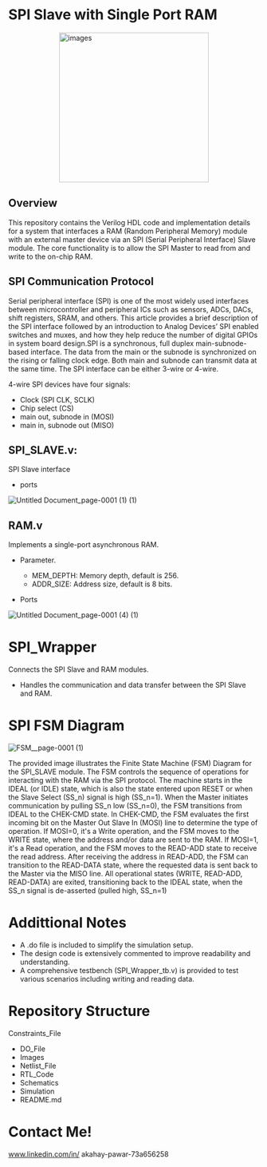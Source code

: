 # SPI Slave with Single Port RAM

<img class="center" src="https://github.com/user-attachments/assets/7f525bb0-0297-4761-89ac-abb6bc53e180" alt="images" width="300" height="300" style="display: block; margin: 0 auto;">

## Overview 

This repository contains the Verilog HDL code and implementation details for a system that interfaces a RAM (Random Peripheral Memory) module with an external master device via an
SPI (Serial Peripheral Interface) Slave module. The core functionality is to allow the SPI Master to read from and write to the on-chip RAM.

## SPI Communication Protocol
Serial peripheral interface (SPI) is one of the most widely used interfaces between microcontroller and peripheral ICs such as sensors, ADCs, DACs, shift registers, SRAM, and others. This article provides a brief description of the SPI interface followed by an introduction to Analog Devices’ SPI enabled switches and muxes, and how they help reduce the number of digital GPIOs in system board design.SPI is a synchronous, full duplex main-subnode-based interface. The data from the main or the subnode is synchronized on the rising or falling clock edge. Both main and subnode can transmit data at the same time. The SPI interface can be either 3-wire or 4-wire. 

4-wire SPI devices have four signals:

- Clock (SPI CLK, SCLK)
- Chip select (CS)
- main out, subnode in (MOSI)
- main in, subnode out (MISO)

## SPI_SLAVE.v: 
SPI Slave interface
- ports

![Untitled Document_page-0001 (1) (1)](https://github.com/user-attachments/assets/f1af38d3-a52d-4917-b623-b3c29918c631)

## RAM.v
Implements a single-port asynchronous RAM.
* Parameter.
  
   * MEM_DEPTH: Memory depth, default is 256.
   * ADDR_SIZE: Address size, default is 8 bits.


* Ports


![Untitled Document_page-0001 (4) (1)](https://github.com/user-attachments/assets/9de29045-1827-4af0-aa3e-290fa255346a)

# SPI_Wrapper
Connects the SPI Slave and RAM modules.

* Handles the communication and data transfer between the SPI Slave and RAM.

# SPI FSM Diagram


![FSM__page-0001 (1)](https://github.com/user-attachments/assets/48b3fd07-799d-4cdd-8e5b-62510dc279f6)


The provided image illustrates the 
Finite State Machine (FSM) Diagram for the SPI_SLAVE module. The FSM controls the sequence of operations for interacting with the RAM via the SPI protocol. The machine starts in the IDEAL (or IDLE) state, which is also the state entered upon RESET or when the Slave Select (SS_n) signal is high (SS_n=1). When the Master initiates communication by pulling SS_n low (SS_n=0), the FSM transitions from IDEAL to the CHEK-CMD state. In CHEK-CMD, the FSM evaluates the first incoming bit on the Master Out Slave In (MOSI) line to determine the type of operation. If MOSI=0, it's a Write operation, and the FSM moves to the WRITE state, where the address and/or data are sent to the RAM. If MOSI=1, it's a Read operation, and the FSM moves to the READ-ADD state to receive the read address. After receiving the address in READ-ADD, the FSM can transition to the READ-DATA state, where the requested data is sent back to the Master via the MISO line. All operational states (WRITE, READ-ADD, READ-DATA) are exited, transitioning back to the IDEAL state, when the SS_n signal is de-asserted (pulled high, SS_n=1)

# Addittional Notes
* A .do file is included to simplify the simulation setup.
* The design code is extensively commented to improve readability and understanding.
* A comprehensive testbench (SPI_Wrapper_tb.v) is provided to test various scenarios including writing and reading data.
# Repository Structure
Constraints_File
* DO_File
* Images
* Netlist_File
* RTL_Code
* Schematics
* Simulation
* README.md
# Contact Me!
www.linkedin.com/in/
akahay-pawar-73a656258










